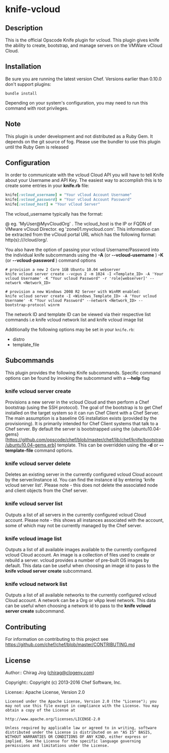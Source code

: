 # knife-vcloud

## Description

This is the official Opscode Knife plugin for vcloud. This plugin gives knife the ability to create, bootstrap, and manage servers on the VMWare vCloud Cloud.

## Installation

Be sure you are running the latest version Chef. Versions earlier than 0.10.0 don't support plugins:

```shell
bundle install
```

Depending on your system's configuration, you may need to run this command with root privileges.

## Note

This plugin is under development and not distributed as a Ruby Gem. It depends on the git source of fog. Please use the bundler to use this plugin until the Ruby Gem is released

## Configuration

In order to communicate with the vcloud Cloud API you will have to tell Knife about your Username and API Key. The easiest way to accomplish this is to create some entries in your **knife.rb** file:

```ruby
knife[:vcloud_username] = "Your vCloud Account Username"
knife[:vcloud_password] = "Your vCloud Account Password"
knife[:vcloud_host] = "Your vCloud Server"
```

The vcloud_username typically has the format:

<user-name>@<vcloud-organization-name> eg. 'MyUser@MyvCloudOrg' . The vcloud_host is the IP or FQDN of VMware vCloud Director. eg 'zone01.myvcloud.com'. This information can be extracted from the vCloud portal URL which has the following format: http(s)://<vcloud-host>/cloud/org/<vcloud-organization-name>.</vcloud-organization-name></vcloud-host></vcloud-organization-name></user-name>

You also have the option of passing your vcloud Username/Password into the individual knife subcommands using the **-A** (or **--vcloud-username** ) **-K** (or **--vcloud-password** ) command options

```
# provision a new 2 Core 1GB Ubuntu 10.04 webserver
knife vcloud server create --vcpus 2 -m 1024 -I <Template_ID> -A 'Your vcloud Username' -K "Your vcloud Password" -r 'role[webserver]' --network <Network_ID>

# provision a new Windows 2008 R2 Server with WinRM enabled:
knife vcloud server create -I <Windows_Template_ID> -A 'Your vcloud Username' -K "Your vcloud Password" --network <Network_ID> --bootstrap-protocol winrm
```

The network ID and template ID can be viewed via their respective list commands i.e knife vcloud network list and knife vcloud image list

Additionally the following options may be set in your `knife.rb`:

- distro
- template_file

## Subcommands

This plugin provides the following Knife subcommands. Specific command options can be found by invoking the subcommand with a **--help** flag

### knife vcloud server create

Provisions a new server in the vcloud Cloud and then perform a Chef bootstrap (using the SSH protocol). The goal of the bootstrap is to get Chef installed on the target system so it can run Chef Client with a Chef Server. The main assumption is a baseline OS installation exists (provided by the provisioning). It is primarily intended for Chef Client systems that talk to a Chef server. By default the server is bootstrapped using the {ubuntu10.04-gems}[<https://github.com/opscode/chef/blob/master/chef/lib/chef/knife/bootstrap/ubuntu10.04-gems.erb>] template. This can be overridden using the **-d** or **--template-file** command options.

### knife vcloud server delete

Deletes an existing server in the currently configured vcloud Cloud account by the server/instance id. You can find the instance id by entering 'knife vcloud server list'. Please note - this does not delete the associated node and client objects from the Chef server.

### knife vcloud server list

Outputs a list of all servers in the currently configured vcloud Cloud account. Please note - this shows all instances associated with the account, some of which may not be currently managed by the Chef server.

### knife vcloud image list

Outputs a list of all available images available to the currently configured vcloud Cloud account. An image is a collection of files used to create or rebuild a server. vcloud provides a number of pre-built OS images by default. This data can be useful when choosing an image id to pass to the **knife vcloud server create** subcommand.

### knife vcloud network list

Outputs a list of all available networks to the currently configured vcloud Cloud account. A network can be a Org or vApp level network. This data can be useful when choosing a network id to pass to the **knife vcloud server create** subcommand.

## Contributing

For information on contributing to this project see <https://github.com/chef/chef/blob/master/CONTRIBUTING.md>

## License

Author:: Chirag Jog ([chirag@clogeny.com](mailto:chirag@clogeny.com))

Copyright:: Copyright (c) 2013-2016 Chef Software, Inc.

License:: Apache License, Version 2.0

```text
Licensed under the Apache License, Version 2.0 (the "License"); you may not use this file except in compliance with the License. You may obtain a copy of the License at

http://www.apache.org/licenses/LICENSE-2.0

Unless required by applicable law or agreed to in writing, software distributed under the License is distributed on an "AS IS" BASIS, WITHOUT WARRANTIES OR CONDITIONS OF ANY KIND, either express or implied. See the License for the specific language governing permissions and limitations under the License.
```
